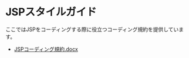 # JSPスタイルガイド

ここではJSPをコーディングする際に役立つコーディング規約を提供しています。

- [JSPコーディング規約.docx](./JSPコーディング規約.docx?raw=true)

